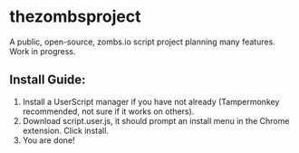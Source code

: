 # thezombsproject
A public, open-source, zombs.io script project planning many features. Work in progress.

## Install Guide:

1. Install a UserScript manager if you have not already (Tampermonkey recommended, not sure if it works on others).
2. Download script.user.js, it should prompt an install menu in the Chrome extension. Click install.
3. You are done!
